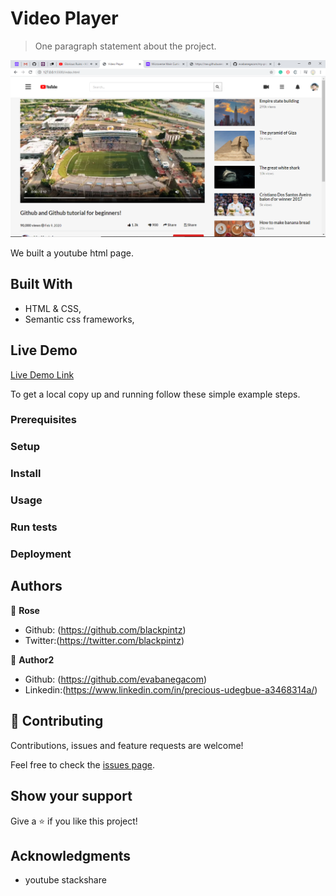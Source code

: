 # Video Player

> One paragraph statement about the project.

![screenshot](screenshot/2020-02-20.png)

We built a youtube html page.

## Built With

- HTML & CSS,
- Semantic css frameworks,

## Live Demo

[Live Demo Link](https://livedemo.com)




To get a local copy up and running follow these simple example steps.

### Prerequisites

### Setup

### Install

### Usage

### Run tests

### Deployment



## Authors

👤 **Rose**

- Github: (https://github.com/blackpintz)
- Twitter:(https://twitter.com/blackpintz)


👤 **Author2**

- Github: (https://github.com/evabanegacom)
- Linkedin:(https://www.linkedin.com/in/precious-udegbue-a3468314a/)

## 🤝 Contributing

Contributions, issues and feature requests are welcome!

Feel free to check the [issues page](issues/).

## Show your support

Give a ⭐️ if you like this project!

## Acknowledgments

- youtube stackshare
